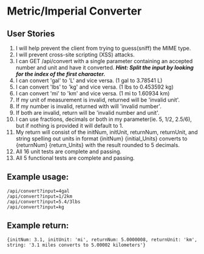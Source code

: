 # Metric/Imperial Converter


## User Stories

  1. I will help prevent the client from trying to guess(sniff) the MIME type.
  2. I will prevent cross-site scripting (XSS) attacks.
  3. I can GET /api/convert with a single parameter containing an accepted number and unit and have it converted.
  ***Hint: Split the input by looking for the index of the first character.***
  4. I can convert 'gal' to 'L' and vice versa. (1 gal to 3.78541 L)
  5. I can convert 'lbs' to 'kg' and vice versa. (1 lbs to 0.453592 kg)
  6. I can convert 'mi' to 'km' and vice versa. (1 mi to 1.60934 km)
  7. If my unit of measurement is invalid, returned will be 'invalid unit'.
  8. If my number is invalid, returned with will 'invalid number'.
  9. If both are invalid, return will be 'invalid number and unit'.
  10. I can use fractions, decimals or both in my parameter(ie. 5, 1/2, 2.5/6), but if nothing is provided it will default to 1.
  11. My return will consist of the initNum, initUnit, returnNum, returnUnit, and string spelling out units in format {initNum} {initial_Units} converts to {returnNum} {return_Units} with the result rounded to 5 decimals.
  12. All 16 unit tests are complete and passing.
  13. All 5 functional tests are complete and passing.


## Example usage:
```
/api/convert?input=4gal
/api/convert?input=1/2km
/api/convert?input=5.4/3lbs
/api/convert?input=kg
```


## Example return:
```
{initNum: 3.1, initUnit: 'mi', returnNum: 5.0000008, returnUnit: 'km', string: '3.1 miles converts to 5.00002 kilometers'}
```